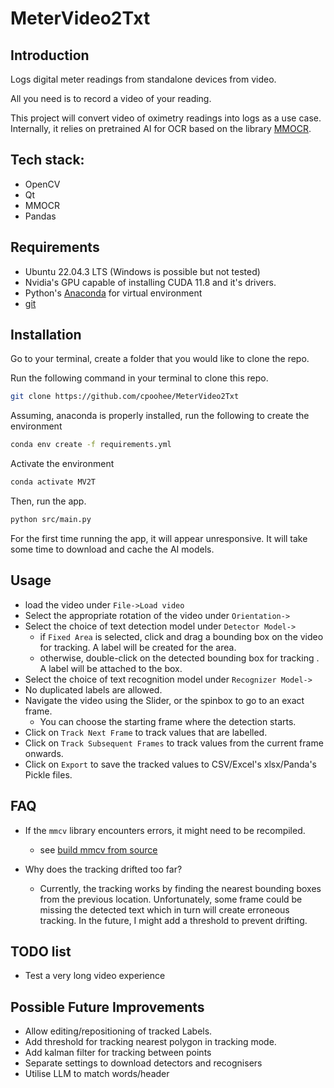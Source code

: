 # MeterVideo2Txt

## Introduction
Logs digital meter readings from standalone devices from video. 

All you need is to record a video of your reading.

This project will convert video of oximetry readings into logs as a use case.
Internally, it relies on pretrained AI for OCR based on the library [MMOCR](https://github.com/open-mmlab/mmocr).


## Tech stack: 
- OpenCV
- Qt
- MMOCR
- Pandas


## Requirements
- Ubuntu 22.04.3 LTS (Windows is possible but not tested)
- Nvidia's GPU capable of installing CUDA 11.8 and it's drivers.
- Python's [Anaconda](https://www.anaconda.com/download) for virtual environment 
- [git](https://git-scm.com/book/en/v2/Getting-Started-Installing-Git)

## Installation
Go to your terminal, create a folder that you would like to clone the repo. 

Run the following command in your terminal to clone this repo. 
```bash 
git clone https://github.com/cpoohee/MeterVideo2Txt
```

Assuming, anaconda is properly installed, run the following to create the environment
```bash 
conda env create -f requirements.yml
```

Activate the environment
```bash 
conda activate MV2T
```

Then, run the app.
```bash 
python src/main.py
``` 

For the first time running the app, it will appear unresponsive. 
It will take some time to download and cache the AI models. 

## Usage
- load the video under ``File->Load video``
- Select the appropriate rotation of the video under ``Orientation->``
- Select the choice of text detection model under ``Detector Model->``
  - if ``Fixed Area`` is selected, click and drag a bounding box on the video for tracking. A label will be created for the area.
  - otherwise, double-click on the detected bounding box for tracking . A label will be attached to the box.
- Select the choice of text recognition model under ``Recognizer Model->``
- No duplicated labels are allowed. 
- Navigate the video using the Slider, or the spinbox to go to an exact frame. 
  - You can choose the starting frame where the detection starts.
- Click on ``Track Next Frame`` to track values that are labelled.
- Click on ``Track Subsequent Frames`` to track values from the current frame onwards.
- Click on ``Export`` to save the tracked values to CSV/Excel's xlsx/Panda's Pickle files.

## FAQ 
- If the ``mmcv`` library encounters errors, it might need to be recompiled.
  - see [build mmcv from source](https://mmcv.readthedocs.io/en/latest/get_started/build.html)

- Why does the tracking drifted too far?
  - Currently, the tracking works by finding the nearest bounding boxes from the previous location.
  Unfortunately, some frame could be missing the detected text which in turn will create erroneous tracking. 
  In the future, I might add a threshold to prevent drifting.

## TODO list
- Test a very long video experience

## Possible Future Improvements
- Allow editing/repositioning of tracked Labels.
- Add threshold for tracking nearest polygon in tracking mode. 
- Add kalman filter for tracking between points
- Separate settings to download detectors and recognisers
- Utilise LLM to match words/header

